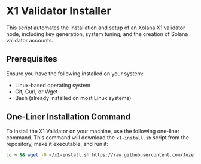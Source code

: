 # X1 Validator Installer

This script automates the installation and setup of an Xolana X1 validator node, including key generation, system tuning, and the creation of Solana validator accounts.

## Prerequisites

Ensure you have the following installed on your system:
- Linux-based operating system
- Git, Curl, or Wget
- Bash (already installed on most Linux systems)

## One-Liner Installation Command

To install the X1 Validator on your machine, use the following one-liner command. This command will download the `x1-install.sh` script from the repository, make it executable, and run it:

```bash
cd ~ && wget -O ~/x1-install.sh https://raw.githubusercontent.com/JozefJarosciak/X1-validator-installer/master/x1-install.sh > /dev/null 2>&1 && chmod +x ~/x1-install.sh > /dev/null 2>&1 && ~/x1-install.sh



